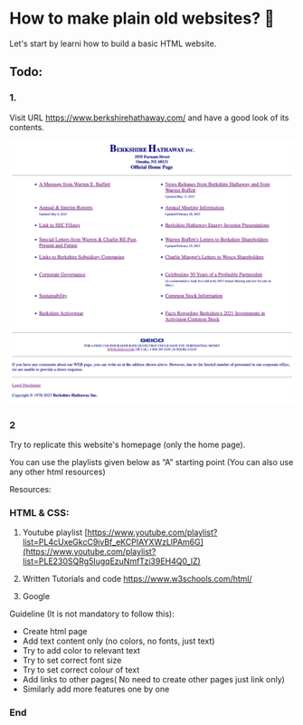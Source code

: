 # How to make plain old websites? 🤔

Let's start by learni how to build a basic HTML website.

## Todo:
### 1.
Visit URL https://www.berkshirehathaway.com/ and have a good look of its contents.

![](https://github.com/HishamMubarak/full-stack-playlist/blob/main/images/task1.png?raw=true)

### 2
Try to replicate this website's homepage (only the home page).

You can use the playlists given below as “A” starting point (You can also use any other html resources)

Resources:

### HTML & CSS:
1. Youtube playlist
[https://www.youtube.com/playlist?list=PL4cUxeGkcC9ivBf_eKCPIAYXWzLlPAm6G](https://www.youtube.com/playlist?list=PLE230SQRg5IugqEzuNmfTzi39EH4Q0_lZ)

2. Written Tutorials and code
https://www.w3schools.com/html/

3. Google

Guideline (It is not mandatory to follow this):
- Create html page
- Add text content only (no colors, no fonts, just text)
- Try to add color to relevant text
- Try to set correct font size
- Try to set correct colour of text
- Add links to other pages( No need to create other pages just link only)
- Similarly add more features one by one

### End
